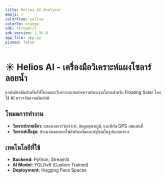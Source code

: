 ```yaml
---
title: Helios AI Analyzer
emoji: ☀️
colorFrom: yellow
colorTo: orange
sdk: streamlit
sdk_version: 1.35.0
app_file: app.py
pinned: false
---
```

# ☀️ Helios AI - เครื่องมือวิเคราะห์แผงโซลาร์ลอยน้ำ

แอปพลิเคชันสำหรับอัปโหลดและวิเคราะห์ภาพถ่ายความร้อนจากโดรนสำหรับ Floating Solar โดยใช้ AI ตรวจจับความผิดปกติ

## โหมดการทำงาน
- **วิเคราะห์ภาพเดี่ยว:** แสดงผลการวิเคราะห์, ข้อมูลอุณหภูมิ, และพิกัด GPS บนแผนที่
- **วิเคราะห์เป็นชุด:** ประมวลผลหลายไฟล์พร้อมกันและสรุปผลในรูปแบบตาราง

## เทคโนโลยีที่ใช้
- **Backend:** Python, Streamlit
- **AI Model:** YOLOv8 (Custom Trained)
- **Deployment:** Hugging Face Spaces